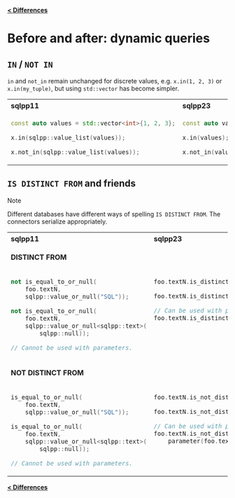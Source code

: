 [**\< Differences**](../differences-to-sqlpp11.md)

# Before and after: dynamic queries

## `IN` / `NOT IN`

`in` and `not_in` remain unchanged for discrete values, e.g. `x.in(1, 2, 3)` or `x.in(my_tuple)`,
but using `std::vector` has become simpler.

<table>
<tr>
<th align="left">sqlpp11</th><th align="left">sqlpp23</th>
</tr>
</tr>
<tr>
<td  valign="top">

```c++
const auto values = std::vector<int>{1, 2, 3};

x.in(sqlpp::value_list(values));

x.not_in(sqlpp::value_list(values));
```
</td>
<td valign="top">

```c++
const auto values = std::vector<int>{1, 2, 3};

x.in(values);

x.not_in(values);
```

</td>
</tr>
</table>

## `IS DISTINCT FROM` and friends

> [!NOTE]
> Different databases have different ways of spelling `IS DISTINCT FROM`.
> The connectors serialize appropriately.

<table>
<tr>
<th align="left">sqlpp11</th><th align="left">sqlpp23</th>
</tr>
<tr><td colspan=2>

  **DISTINCT FROM**

</td></tr>
<tr>
<td  valign="top">

```c++
not is_equal_to_or_null(
    foo.textN,
    sqlpp::value_or_null("SQL"));

not is_equal_to_or_null(
    foo.textN,
    sqlpp::value_or_null<sqlpp::text>(
        sqlpp::null));

// Cannot be used with parameters.
```
</td>
<td valign="top">

```c++
foo.textN.is_distinct_from("SQL");

foo.textN.is_distinct_from(std::nullopt);

// Can be used with parameter
foo.textN.is_distinct_from(parameter(foo.textN));
```

</td>
</tr>
<tr><td colspan=2>

  **NOT DISTINCT FROM**

</td></tr>
<tr>
<td  valign="top">

```c++
is_equal_to_or_null(
    foo.textN,
    sqlpp::value_or_null("SQL"));

is_equal_to_or_null(
    foo.textN,
    sqlpp::value_or_null<sqlpp::text>(
        sqlpp::null));

// Cannot be used with parameters.
```
</td>
<td valign="top">

```c++
foo.textN.is_not_distinct_from("SQL");

foo.textN.is_not_distinct_from(std::nullopt);

// Can be used with parameter
foo.textN.is_not_distinct_from(
    parameter(foo.textN));
```

</td>
</tr>
</table>

[**\< Differences**](../differences-to-sqlpp11.md)


